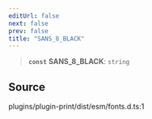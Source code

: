 ```yaml
---
editUrl: false
next: false
prev: false
title: "SANS_8_BLACK"
---
```


> **`const`** **SANS\_8\_BLACK**: `string`

## Source

plugins/plugin-print/dist/esm/fonts.d.ts:1
